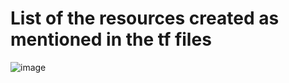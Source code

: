 # List of the resources created as mentioned in the tf files

![image](https://user-images.githubusercontent.com/34166409/84894637-bbd82180-b0be-11ea-9930-441dd8ab2ae6.png)
